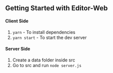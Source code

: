 ## Getting Started with Editor-Web

#### Client Side

1. `yarn` - To install dependencies
2. `yarn start` - To start the dev server

#### Server Side

1. Create a data folder inside src
2. Go to src and run `node server.js`
